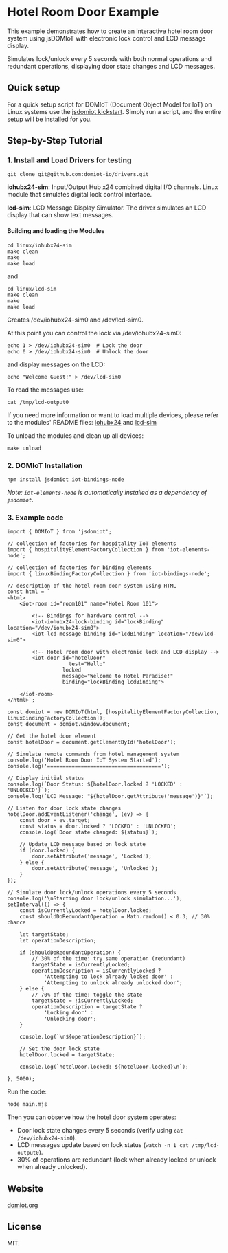 # Hotel Room Door Example

This example demonstrates how to create an interactive hotel room door system using jsDOMIoT with electronic lock control and LCD message display.

Simulates lock/unlock every 5 seconds with both normal operations and redundant operations, displaying door state changes and LCD messages.

## Quick setup

For a quick setup script for DOMIoT (Document Object Model for IoT) on Linux systems use the [jsdomiot kickstart](https://github.com/domiot-io/jsdomiot-kickstart). Simply run a script, and the entire setup will be installed for you.

## Step-by-Step Tutorial

### 1. Install and Load Drivers for testing

```
git clone git@github.com:domiot-io/drivers.git
```

**iohubx24-sim**: Input/Output Hub x24 combined digital I/O channels. Linux module that simulates digital lock control interface.

**lcd-sim**: LCD Message Display Simulator. The driver simulates an LCD display that can show text messages.

#### Building and loading the Modules

```
cd linux/iohubx24-sim
make clean
make
make load
```

and
```
cd linux/lcd-sim
make clean
make
make load
```

Creates /dev/iohubx24-sim0 and /dev/lcd-sim0.

At this point you can control the lock via /dev/iohubx24-sim0:
```
echo 1 > /dev/iohubx24-sim0  # Lock the door
echo 0 > /dev/iohubx24-sim0  # Unlock the door
```

and display messages on the LCD:
```
echo "Welcome Guest!" > /dev/lcd-sim0
```

To read the messages use:
```
cat /tmp/lcd-output0
```

If you need more information or want to load multiple devices, please refer to the modules' README files:
[iohubx24](https://github.com/domiot-io/drivers/tree/main/linux/iohubx24-sim) and [lcd-sim](https://github.com/domiot-io/drivers/tree/main/linux/lcd-sim)

To unload the modules and clean up all devices:
```
make unload
```

### 2. DOMIoT Installation

```
npm install jsdomiot iot-bindings-node
```

*Note: `iot-elements-node` is automatically installed as a dependency of `jsdomiot`.*

### 3. Example code

```
import { DOMIoT } from 'jsdomiot';

// collection of factories for hospitality IoT elements
import { hospitalityElementFactoryCollection } from 'iot-elements-node';

// collection of factories for binding elements
import { linuxBindingFactoryCollection } from 'iot-bindings-node';

// description of the hotel room door system using HTML
const html = `
<html>
    <iot-room id="room101" name="Hotel Room 101">

        <!-- Bindings for hardware control -->
        <iot-iohubx24-lock-binding id="lockBinding" location="/dev/iohubx24-sim0">
        <iot-lcd-message-binding id="lcdBinding" location="/dev/lcd-sim0">

        <!-- Hotel room door with electronic lock and LCD display -->
        <iot-door id="hotelDoor" 
                    test="Hello"
                  locked 
                  message="Welcome to Hotel Paradise!" 
                  binding="lockBinding lcdBinding">

    </iot-room>
</html>`;

const domiot = new DOMIoT(html, [hospitalityElementFactoryCollection, linuxBindingFactoryCollection]);
const document = domiot.window.document;

// Get the hotel door element
const hotelDoor = document.getElementById('hotelDoor');

// Simulate remote commands from hotel management system
console.log('Hotel Room Door IoT System Started');
console.log('=====================================');

// Display initial status
console.log(`Door Status: ${hotelDoor.locked ? 'LOCKED' : 'UNLOCKED'}`);
console.log(`LCD Message: "${hotelDoor.getAttribute('message')}"`);

// Listen for door lock state changes
hotelDoor.addEventListener('change', (ev) => {
    const door = ev.target;
    const status = door.locked ? 'LOCKED' : 'UNLOCKED';
    console.log(`Door state changed: ${status}`);
    
    // Update LCD message based on lock state
    if (door.locked) {
        door.setAttribute('message', 'Locked');
    } else {
        door.setAttribute('message', 'Unlocked');
    }
});

// Simulate door lock/unlock operations every 5 seconds
console.log('\nStarting door lock/unlock simulation...');
setInterval(() => {
    const isCurrentlyLocked = hotelDoor.locked;
    const shouldDoRedundantOperation = Math.random() < 0.3; // 30% chance
    
    let targetState;
    let operationDescription;
    
    if (shouldDoRedundantOperation) {
        // 30% of the time: try same operation (redundant)
        targetState = isCurrentlyLocked;
        operationDescription = isCurrentlyLocked ? 
            'Attempting to lock already locked door' : 
            'Attempting to unlock already unlocked door';
    } else {
        // 70% of the time: toggle the state
        targetState = !isCurrentlyLocked;
        operationDescription = targetState ? 
            'Locking door' : 
            'Unlocking door';
    }
    
    console.log(`\n${operationDescription}`);
    
    // Set the door lock state
    hotelDoor.locked = targetState;

    console.log(`hotelDoor.locked: ${hotelDoor.locked}\n`);
    
}, 5000);

```

Run the code:
```
node main.mjs
```

Then you can observe how the hotel door system operates:
- Door lock state changes every 5 seconds (verify using `cat /dev/iohubx24-sim0`).
- LCD messages update based on lock status (`watch -n 1 cat /tmp/lcd-output0`).
- 30% of operations are redundant (lock when already locked or unlock when already unlocked).


## Website

[domiot.org](https://domiot.org)

## License

MIT.